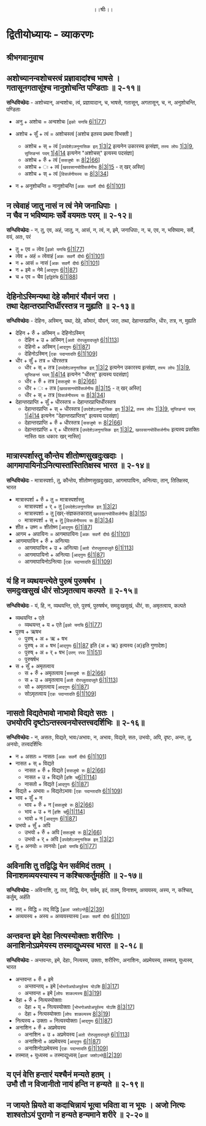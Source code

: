 <p align="center"> ।।श्रीः।। </p>

# द्वितीयोध्यायः - व्याकरणः 

## श्रीभगवानुवाच
## अशोच्यानन्वशोचस्त्वं प्रज्ञावादांश्च भाषसे । <br> गतासूनगतासूंश्च नानुशोचन्ति पण्डिताः ॥ २-११॥

**सन्धिविच्छेदः** - अशोच्यान्, अन्वशोचः, त्वं, प्रज्ञावादान्, च, भाषसे, गतासून्, अगतासून्, च, न, अनुशोचन्ति, पण्डिताः

* अनु + अशोचः = अन्वशोचः [`इको यणचि` [6|1|77](http://ashtadhyayi.com/sutraani/6/1/77)]

* अशोच + सुँ + त्वं = अशोचस्त्वं [अशोच इतस्य प्रथमा विभक्ती ]
    * अशोच + स् + त्वं [`उपदेशेऽजनुनासिक इत्` [1|3|2](http://ashtadhyayi.com/sutraani/1/3/2) इत्यनेन उकारस्य इत्संज्ञा, `तस्य लोपः` [1|3|9](http://ashtadhyayi.com/sutraani/1/3/9), `सुप्तिङन्तं पदम्` [1|4|14](http://ashtadhyayi.com/sutraani/1/4/14) इत्यनेन "अशोचस्" इत्यस्य पदसंज्ञा]
    * अशोच + रुँ + त्वं [`ससजुषो रुः` [8|2|66](http://ashtadhyayi.com/sutraani/8/2/66)]
    * अशोच + ः  + त्वं [`खरवसानयोर्विसर्जनीयः` [8|3|15](http://ashtadhyayi.com/sutraani/8/3/15) - त् खर् अस्ति]
    * अशोच + स् + त्वं [`विसर्जनीयस्य सः` [8|3|34](http://ashtadhyayi.com/sutraani/8/3/34)]
* न + अनुशोचन्ति =  नानुशोचन्ति [`अकः सवर्णे दीर्घः` [6|1|101](http://ashtadhyayi.com/sutraani/6/1/101)]

## न त्वेवाहं जातु नासं न त्वं नेमे जनाधिपाः । <br> न चैव न भविष्यामः सर्वे वयमतः परम् ॥ २-१२॥

**सन्धिविच्छेदः** - न, तु, एव, अहं, जातु, न, आसं, न, त्वं, न, इमे, जनाधिपाः, न, च, एव, न, भविष्यामः, सर्वे, वयं, अतः, परं 

* तु + एव = त्वेव [`इको यणचि` [6|1|77](http://ashtadhyayi.com/sutraani/6/1/77)]
* त्वेव + अहं = त्वेवाहं [`अकः सवर्णे दीर्घः` [6|1|101](http://ashtadhyayi.com/sutraani/6/1/101)]
* न + आसं = नासं [`अकः सवर्णे दीर्घः` [6|1|101](http://ashtadhyayi.com/sutraani/6/1/101)]
* न + इमे = नेमे [`आद्गुणः` [6|1|87](http://ashtadhyayi.com/sutraani/6/1/87)]
* च + एव = चैव [`वृद्धिरेचि` [6|1|88](http://ashtadhyayi.com/sutraani/6/1/88)]

## देहिनोऽस्मिन्यथा देहे कौमारं यौवनं जरा । <br> तथा देहान्तरप्राप्तिर्धीरस्तत्र न मुह्यति ॥ २-१३॥

**सन्धिविच्छेदः** - देहिनः, अस्मिन्, यथा, देहे, कौमारं, यौवनं, जरा, तथा, देहान्तरप्राप्तिः, धीरः, तत्र, न, मुह्यति 

* देहिन + रुँ + अस्मिन् = देहिनोऽस्मिन्
    * देहिन + उ + अस्मिन् [`अतो रोरप्लुतादप्लुते` [6|1|113](http://ashtadhyayi.com/sutraani/6/1/113)]
    * देहिनो + अस्मिन् [`आद्गुणः` [6|1|87](http://ashtadhyayi.com/sutraani/6/1/87)]
    * देहिनोऽस्मिन् [`एङः पदान्तादति` [6|1|109](http://ashtadhyayi.com/sutraani/6/1/109)]
* धीर + सुँ + तत्र = धीरस्तत्र
    * धीर + स् + तत्र [`उपदेशेऽजनुनासिक इत्` [1|3|2](http://ashtadhyayi.com/sutraani/1/3/2) इत्यनेन उकारस्य इत्संज्ञा, `तस्य लोपः` [1|3|9](http://ashtadhyayi.com/sutraani/1/3/9), `सुप्तिङन्तं पदम्` [1|4|14](http://ashtadhyayi.com/sutraani/1/4/14) इत्यनेन "धीरस्" इत्यस्य पदसंज्ञा]
    * धीर + रुँ + तत्र [`ससजुषो रुः` [8|2|66](http://ashtadhyayi.com/sutraani/8/2/66)]
    * धीर + ः + तत्र [`खरवसानयोर्विसर्जनीयः` [8|3|15](http://ashtadhyayi.com/sutraani/8/3/15) - त् खर् अस्ति]
    * धीर + स् + तत्र [`विसर्जनीयस्य सः` [8|3|34](http://ashtadhyayi.com/sutraani/8/3/34)]
* देहान्तरप्राप्ति + सुँ + धीरस्तत्र = देहान्तरप्राप्तिर्धीरस्तत्र
    * देहान्तरप्राप्ति + स् + धीरस्तत्र [`उपदेशेऽजनुनासिक इत्` [1|3|2](http://ashtadhyayi.com/sutraani/1/3/2), `तस्य लोपः` [1|3|9](http://ashtadhyayi.com/sutraani/1/3/9), `सुप्तिङन्तं पदम्` [1|4|14](http://ashtadhyayi.com/sutraani/1/4/14) इत्यनेन "देहान्तरप्राप्तिस्" इत्यस्य पदसंज्ञा]
    * देहान्तरप्राप्ति + रुँ + धीरस्तत्र [`ससजुषो रुः` [8|2|66](http://ashtadhyayi.com/sutraani/8/2/66)]
    * देहान्तरप्राप्ति + र् + धीरस्तत्र [`उपदेशेऽजनुनासिक इत्` [1|3|2](http://ashtadhyayi.com/sutraani/1/3/2), `खरवसानयोर्विसर्जनीयः` इत्यस्य प्रसक्तिः नास्तिः यतः धकारः खर् नास्ति]

## मात्रास्पर्शास्तु कौन्तेय शीतोष्णसुखदुःखदाः । <br> आगमापायिनोऽनित्यास्तांस्तितिक्षस्व भारत ॥ २-१४॥
**सन्धिविच्छेदः** - मात्रास्पर्शाः, तु, कौन्तेय, शीतोष्णसुखदुःखदाः, आगमापायिनः, अनित्याः, तान्, तितिक्षस्व, भारत
* मात्रास्पर्शा + रुँ + तु = मात्रास्पर्शास्तु
    * मात्रास्पर्शा + र् + तु [`उपदेशेऽजनुनासिक इत्` [1|3|2](http://ashtadhyayi.com/sutraani/1/3/2)]
    * मात्रास्पर्शाः + तु [खर्-संज्ञकतकारात् `खरवसानयोर्विसर्जनीयः` [8|3|15](http://ashtadhyayi.com/sutraani/8/3/15)]
    * मात्रास्पर्शा + स् + तु [`विसर्जनीयस्य सः` [8|3|34](http://ashtadhyayi.com/sutraani/8/3/34)]
* शीत + उष्ण = शीतोष्ण [`आद्गुणः` [6|1|87](http://ashtadhyayi.com/sutraani/6/1/87)]
* आगम + अपायिनः = आगमापायिनः [`अकः सवर्णे दीर्घः` [6|1|101](http://ashtadhyayi.com/sutraani/6/1/101)]
* आगमापायिन + रुँ + अनित्याः
    * आगमापायिन + उ + अनित्याः [`अतो रोरप्लुतादप्लुते` [6|1|113](http://ashtadhyayi.com/sutraani/6/1/113)]
    * आगमापायिनो + अनित्याः [`आद्गुणः` [6|1|87](http://ashtadhyayi.com/sutraani/6/1/87)]
    * आगमापायिनोऽनित्याः [`एङः पदान्तादति` [6|1|109](http://ashtadhyayi.com/sutraani/6/1/109)]

## यं हि न व्यथयन्त्येते पुरुषं पुरुषर्षभ । <br> समदुःखसुखं धीरं सोऽमृतत्वाय कल्पते ॥ २-१५॥
**सन्धिविच्छेदः** - यं, हि, न, व्यथयन्ति, एते, पुरुषं, पुरुषर्षभ, समदुःखसुखं, धीरं, सः, अमृतत्वाय, कल्पते
* व्यथयन्ति + एते
    * व्यथयन्त् + य + एते [`इको यणचि` [6|1|77](http://ashtadhyayi.com/sutraani/6/1/77)]
* पुरुष + ऋषभ
    * पुरुष् + अ + ऋ + षभ
    * पुरुष् + अ + षभ [`आद्गुणः` [6|1|87](http://ashtadhyayi.com/sutraani/6/1/87) इति {अ + ऋ} इत्यस्य {अ}इति गुणादेशः]
    * पुरुष् + अ + र् + षभ [`उरण् रपरः` [1|1|51](http://ashtadhyayi.com/sutraani/1/1/51)]
    * पुरुषर्षभ
 * स + सुँ + अमृतत्वाय
     * स + रुँ + अमृतत्वाय [`ससजुषो रुः` [8|2|66](http://ashtadhyayi.com/sutraani/8/2/66)]
     * स + उ + अमृतत्वाय [`अतो रोरप्लुतादप्लुते` [6|1|113](http://ashtadhyayi.com/sutraani/6/1/113)]
     * सो + अमृतत्वाय [`आद्गुणः` [6|1|87](http://ashtadhyayi.com/sutraani/6/1/87)]
     * सोऽमृतत्वाय [`एङः पदान्तादति` [6|1|109](http://ashtadhyayi.com/sutraani/6/1/109)]
 
## नासतो विद्यतेभावो नाभावो विद्यते सतः । <br> उभयोरपि दृष्टोऽन्तस्त्वनयोस्तत्त्वदर्शिभिः ॥ २-१६॥
**सन्धिविच्छेदः** - न, असतः, विद्यते, भावः/अभावः, न, अभावः, विद्यते, सतः, उभयोः, अपि, दृष्टः, अन्तः, तु, अनयोः, तत्त्वदर्शिभिः
* न + असतः = नासतः [`अकः सवर्णे दीर्घः` [6|1|101](http://ashtadhyayi.com/sutraani/6/1/101)]
* नासत + स् + विद्यते
    * नासत + रुँ + विद्यते [`ससजुषो रुः` [8|2|66](http://ashtadhyayi.com/sutraani/8/2/66)]
    * नासत + उ + विद्यते [`हशि च`[6|1|114](http://ashtadhyayi.com/sutraani/6/1/114)]
    * नासतो + विद्यते [`आद्गुणः` [6|1|87](http://ashtadhyayi.com/sutraani/6/1/87)]
* विद्यते + अभावः = विद्यतेऽभावः [`एङः पदान्तादति` [6|1|109](http://ashtadhyayi.com/sutraani/6/1/109)]
* भाव + सुँ + न
    * भाव + रुँ + न [`ससजुषो रुः` [8|2|66](http://ashtadhyayi.com/sutraani/8/2/66)]
    * भाव + उ + न [`हशि च`[6|1|114](http://ashtadhyayi.com/sutraani/6/1/114)]
    * भावो + न [`आद्गुणः` [6|1|87](http://ashtadhyayi.com/sutraani/6/1/87)]
* उभयो + सुँ + अपि
    * उभयो + रुँ + अपि [`ससजुषो रुः` [8|2|66](http://ashtadhyayi.com/sutraani/8/2/66)]
    * उभयो + र् + अपि [`उपदेशेऽजनुनासिक इत्` [1|3|2](http://ashtadhyayi.com/sutraani/1/3/2)]
* तु + अनयोः = त्वनयोः [`इको यणचि` [6|1|77](http://ashtadhyayi.com/sutraani/6/1/77)]

## अविनाशि तु तद्विद्धि येन सर्वमिदं ततम् । <br> विनाशमव्ययस्यास्य न कश्चित्कर्तुमर्हति ॥ २-१७॥
**सन्धिविच्छेदः** - अविनाशि, तु, तत्, विद्धि, येन, सर्वम्, इदं, ततम्, विनाशम्, अव्ययस्य, अस्य, न, कश्चित्, कर्तुम्, अर्हति
* तत् + विद्धि = तद् विद्धि [`झलां जशोऽन्ते`[8|2|39](http://ashtadhyayi.com/sutraani/8/2/39)]
* अव्ययस्य + अस्य = अव्ययस्यास्य [`अकः सवर्णे दीर्घः` [6|1|101](http://ashtadhyayi.com/sutraani/6/1/101)]

## अन्तवन्त इमे देहा नित्यस्योक्ताः शरीरिणः । <br> अनाशिनोऽप्रमेयस्य तस्माद्युध्यस्व भारत ॥ २-१८॥
**सन्धिविच्छेदः** - अन्तवन्तः, इमे, देहाः, नित्यस्य, उक्ताः, शरीरिणः, अनाशिनः, अप्रमेयस्य, तस्मात्, युध्यस्व, भारत
* अन्तवन्त + रुँ + इमे
    * अन्तवन्तय् + इमे [`भोभगोअघोअपूर्वस्य योऽशि` [8|3|17](http://ashtadhyayi.com/sutraani/8/3/17)]
    * अन्तवन्त + इमे [`लोपः शाकल्यस्य` [8|3|19](http://ashtadhyayi.com/sutraani/8/3/19)]
* देहा + रुँ + नित्यस्योक्ताः
    * देहा + य् + नित्यस्योक्ताः [`भोभगोअघोअपूर्वस्य योऽशि` [8|3|17](http://ashtadhyayi.com/sutraani/8/3/17)]
    * देहा + नित्यस्योक्ताः [`लोपः शाकल्यस्य` [8|3|19](http://ashtadhyayi.com/sutraani/8/3/19)]
* नित्यस्य + उक्ताः = नित्यस्योक्ताः [`आद्गुणः` [6|1|87](http://ashtadhyayi.com/sutraani/6/1/87)]
* अनाशिन + रुँ + अप्रमेयस्य
    * अनाशिन + उ + अप्रमेयस्य [`अतो रोरप्लुतादप्लुते` [6|1|113](http://ashtadhyayi.com/sutraani/6/1/113)]
    * अनाशिनो + अप्रमेयस्य [`आद्गुणः` [6|1|87](http://ashtadhyayi.com/sutraani/6/1/87)]
    * अनाशिनोऽप्रमेयस्य [`एङः पदान्तादति` [6|1|109](http://ashtadhyayi.com/sutraani/6/1/109)]
* तस्मात् + युध्यस्व = तस्माद्युध्यस् [`झलां जशोऽन्ते`[8|2|39](http://ashtadhyayi.com/sutraani/8/2/39)]

## य एनं वेत्ति हन्तारं यश्चैनं मन्यते हतम् । <br> उभौ तौ न विजानीतो नायं हन्ति न हन्यते ॥ २-१९॥

## न जायते म्रियते वा कदाचिन्नायं भूत्वा भविता वा न भूयः । अजो नित्यः शाश्वतोऽयं पुराणो न हन्यते हन्यमाने शरीरे ॥ २-२०॥
